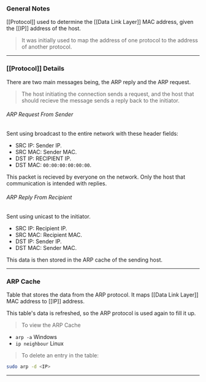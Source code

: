 
### General Notes

[[Protocol]] used to determine the [[Data Link Layer]] MAC address, given the [[IP]] address of the host.

> It was initially used to map the address of one protocol to the address of another protocol.

---
### [[Protocol]] Details

There are two main messages being, the ARP reply and the ARP request.

> The host initiating the connection sends a request, and the host that should recieve the message sends a reply back to the initiator.
###### ARP Request From Sender
Sent using broadcast to the entire network with these header fields:
* SRC IP: Sender IP.
* SRC MAC: Sender MAC.
* DST IP: RECIPIENT IP.
* DST MAC: `00:00:00:00:00:00`.

This packet is recieved by everyone on the network. Only the host that communication is intended with replies.
###### ARP Reply From Recipient
Sent using unicast to the initiator.
* SRC IP: Recipient IP.
* SRC MAC: Recipient MAC.
* DST IP: Sender IP.
* DST MAC: Sender MAC.

This data is then stored in the ARP cache of the sending host. 

---
### ARP Cache

Table that stores the data from the ARP protocol. It maps [[Data Link Layer]] MAC address to [[IP]] address.

This table's data is refreshed, so the ARP protocol is used again to fill it up.

> To view the ARP Cache
* `arp -a` Windows
* `ip neighbour` Linux

> To delete an entry in the table:
```bash
sudo arp -d <IP>
```

---
